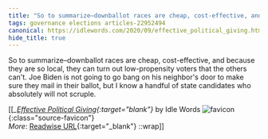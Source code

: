 ```yaml
---
title: "So to summarize–downballot races are cheap, cost-effective, and because they ..."
tags: governance elections articles-22952494
canonical: https://idlewords.com/2020/09/effective_political_giving.htm
hide_title: true
---
```


So to summarize–downballot races are cheap, cost-effective, and because they are so local, they can turn out low-propensity voters that the others can't. Joe Biden is not going to go bang on his neighbor's door to make sure they mail in their ballot, but I know a handful of state candidates who absolutely will not scruple.


[[<cite>_[Effective Political Giving](https://idlewords.com/2020/09/effective_political_giving.htm){:target="_blank"}_</cite> by Idle Words ![favicon](https://s2.googleusercontent.com/s2/favicons?domain=idlewords.com){:class="source-favicon"}<br>
_More_: [Readwise URL](https://readwise.io/open/450739098){:target="_blank"}
::wrap]]